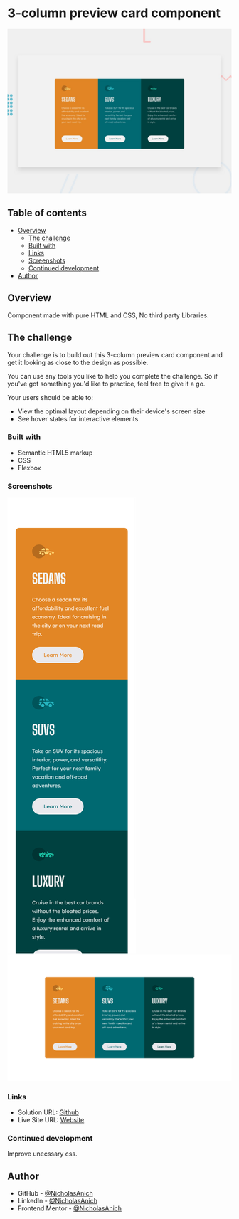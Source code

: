 # 3-column preview card component

![Design preview for the 3-column preview card component coding challenge](./design/desktop-preview.jpg)

## Table of contents

-   [Overview](#overview)
    -   [The challenge](#the-challenge)
    -   [Built with](#built-with)
    -   [Links](#links)
    -   [Screenshots](#screenshots)
    -   [Continued development](#continued-development)
-   [Author](#author)

## Overview

Component made with pure HTML and CSS, No third party Libraries.

## The challenge

Your challenge is to build out this 3-column preview card component and get it looking as close to the design as possible.

You can use any tools you like to help you complete the challenge. So if you've got something you'd like to practice, feel free to give it a go.

Your users should be able to:

-   View the optimal layout depending on their device's screen size
-   See hover states for interactive elements

### Built with

-   Semantic HTML5 markup
-   CSS
-   Flexbox

### Screenshots

![mobile preview](./images/screenshots/mobile.png)
![desktop preview](./images/screenshots/desktop.png)

### Links

-   Solution URL: [Github](https://github.com/NicholasAnich/3-column-card-component)
-   Live Site URL: [Website](https://sunny-biscochitos-037340.netlify.app/)

### Continued development

Improve unecssary css.

## Author

-   GitHub - [@NicholasAnich](https://github.com/NicholasAnich)
-   LinkedIn - [@NicholasAnich](https://www.linkedin.com/in/nick-anich/)
-   Frontend Mentor - [@NicholasAnich](https://www.frontendmentor.io/profile/yourusername)
